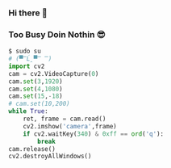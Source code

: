 ### Hi there 👋

### Too Busy Doin Nothin 😎

``` python
$ sudo su 
# (▀̿Ĺ̯▀̿ ̿)
import cv2
cam = cv2.VideoCapture(0)
cam.set(3,1920)
cam.set(4,1080)
cam.set(15,-18)
# cam.set(10,200)
while True:
    ret, frame = cam.read()
    cv2.imshow('camera',frame)
    if cv2.waitKey(340) & 0xff == ord('q'):
        break
cam.release()
cv2.destroyAllWindows()
```

